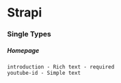 # Strapi

### Single Types

##### Homepage

```
introduction - Rich text - required
youtube-id - Simple text
```